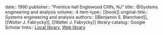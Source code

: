 date:: 1990
publisher:: "Prentice hall Englewood Cliffs, NJ"
title:: @Systems engineering and analysis
volume:: 4
item-type:: [[book]]
original-title:: Systems engineering and analysis
authors:: [[Benjamin S. Blanchard]], [[Wolter J. Fabrycky]], [[Walter J. Fabrycky]]
library-catalog:: Google Scholar
links:: [Local library](zotero://select/library/items/8X6RN4PJ), [Web library](https://www.zotero.org/users/6520516/items/8X6RN4PJ)
